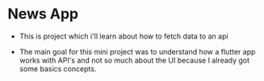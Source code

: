 # News App

- This is project which i'll learn about how to fetch data to an api

- The main goal for this mini project was to understand how a flutter app works with API's
and not so much about the UI because I already got some basics concepts.
